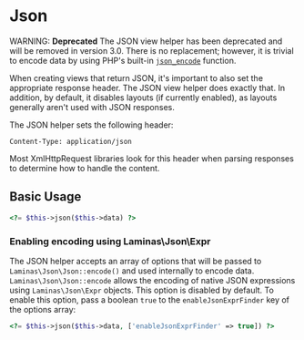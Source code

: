 # Json

WARNING: **Deprecated**
The JSON view helper has been deprecated and will be removed in version 3.0.
There is no replacement; however, it is trivial to encode data by using PHP's built-in [`json_encode`](https://www.php.net/json_encode) function.  

When creating views that return JSON, it's important to also set the appropriate
response header.  The JSON view helper does exactly that. In addition, by
default, it disables layouts (if currently enabled), as layouts generally aren't
used with JSON responses.

The JSON helper sets the following header:

```http
Content-Type: application/json
```

Most XmlHttpRequest libraries look for this header when parsing responses to
determine how to handle the content.

## Basic Usage

```php
<?= $this->json($this->data) ?>
```

### Enabling encoding using Laminas\Json\Expr

The JSON helper accepts an array of options that will be passed to `Laminas\Json\Json::encode()` and used internally to encode data.
`Laminas\Json\Json::encode` allows the encoding of native JSON expressions using `Laminas\Json\Expr` objects.
This option is disabled by default.
To enable this option, pass a boolean `true` to the `enableJsonExprFinder` key of the options array:

```php
<?= $this->json($this->data, ['enableJsonExprFinder' => true]) ?>
```
